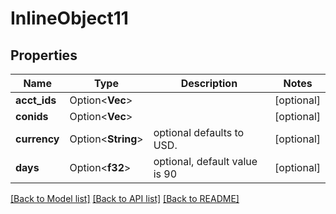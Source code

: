 # InlineObject11

## Properties

Name | Type | Description | Notes
------------ | ------------- | ------------- | -------------
**acct_ids** | Option<**Vec<String>**> |  | [optional]
**conids** | Option<**Vec<f32>**> |  | [optional]
**currency** | Option<**String**> | optional defaults to USD. | [optional]
**days** | Option<**f32**> | optional, default value is 90 | [optional]

[[Back to Model list]](../README.md#documentation-for-models) [[Back to API list]](../README.md#documentation-for-api-endpoints) [[Back to README]](../README.md)


